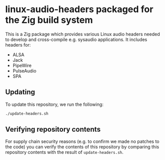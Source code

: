 # linux-audio-headers packaged for the Zig build system

This is a Zig package which provides various Linux audio headers needed to develop and cross-compile e.g. sysaudio applications. It includes headers for:

* ALSA
* Jack
* PipeWire
* PulseAudio
* SPA

## Updating

To update this repository, we run the following:

```sh
./update-headers.sh
```

## Verifying repository contents

For supply chain security reasons (e.g. to confirm we made no patches to the code) you can verify the contents of this repository by comparing this repository contents with the result of `update-headers.sh`.
